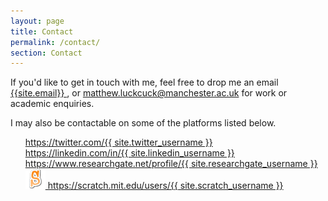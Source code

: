 ```yaml
---
layout: page
title: Contact
permalink: /contact/
section: Contact
---
```


If you'd like to get in touch with me, feel free to drop me an email <a href="mailto:{{site.email}}" >
{{site.email}} </a>, or <a href="mailto:matthew.luckcuck@manchester.ac.uk" > matthew.luckcuck@manchester.ac.uk </a> for work or academic enquiries.

I may also be contactable on some of the platforms listed below.

<ul style="list-style:none">
  <li>
    <a href="https://twitter.com/{{ site.twitter_username }}">
      <i class="fa fa-twitter-square fa-2x"></i> https://twitter.com/{{ site.twitter_username }}
    </a>
  </li>

  <li>
    <a href="https://linkedin.com/in/{{ site.linkedin_username }}">
      <i class="fa fa-linkedin-square fa-2x"></i> https://linkedin.com/in/{{ site.linkedin_username }}
    </a>
  </li>

  <li>
    <a href="https://www.researchgate.net/profile/{{ site.researchgate_username }}">
      <i class="fab fa-researchgate fa-2x"></i> https://www.researchgate.net/profile/{{ site.researchgate_username }}
    </a>
  </li>

  <li>
    <a href="https://scratch.mit.edu/users/{{ site.scratch_username }}">
      <img alt="Scratch Cat Logo" src="/files/logos/scratchS.png" width="32" height="32" /> https://scratch.mit.edu/users/{{ site.scratch_username }}
    </a>
  </li>

  </ul>
